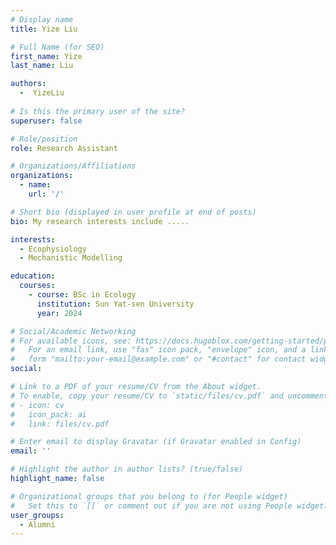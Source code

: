 ```yaml
---
# Display name
title: Yize Liu

# Full Name (for SEO)
first_name: Yize
last_name: Liu

authors:
  -  YizeLiu
  
# Is this the primary user of the site?
superuser: false

# Role/position
role: Research Assistant

# Organizations/Affiliations
organizations:
  - name: 
    url: '/'

# Short bio (displayed in user profile at end of posts)
bio: My research interests include .....

interests:
  - Ecophysiology
  - Mechanistic Modelling 

education:
  courses:
    - course: BSc in Ecology
      institution: Sun Yat-sen University
      year: 2024

# Social/Academic Networking
# For available icons, see: https://docs.hugoblox.com/getting-started/page-builder/#icons
#   For an email link, use "fas" icon pack, "envelope" icon, and a link in the
#   form "mailto:your-email@example.com" or "#contact" for contact widget.
social:

# Link to a PDF of your resume/CV from the About widget.
# To enable, copy your resume/CV to `static/files/cv.pdf` and uncomment the lines below.
# - icon: cv
#   icon_pack: ai
#   link: files/cv.pdf

# Enter email to display Gravatar (if Gravatar enabled in Config)
email: ''

# Highlight the author in author lists? (true/false)
highlight_name: false

# Organizational groups that you belong to (for People widget)
#   Set this to `[]` or comment out if you are not using People widget.
user_groups:
  - Alumni
---
```

<!-- 
I am focusing on the thermal physiology of Calotes versicolor in cloudy and rainy days. Passionate about lizard physiological ecology. -->
